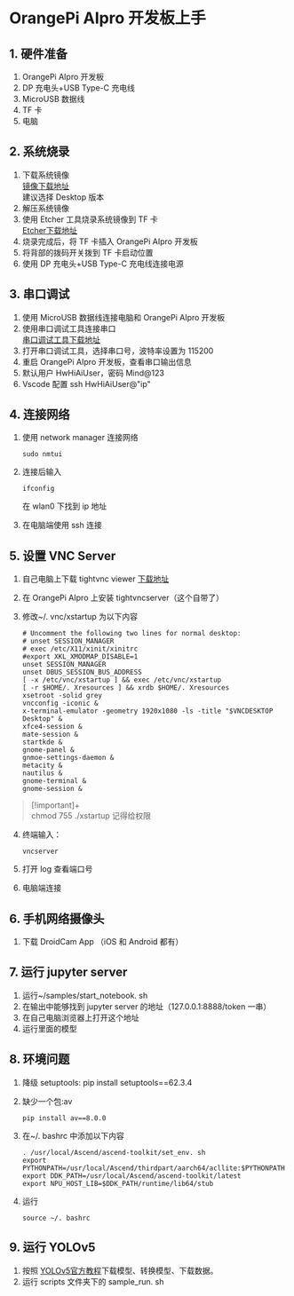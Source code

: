 # OrangePi AIpro 开发板上手

## 1. 硬件准备

1. OrangePi AIpro 开发板
2. DP 充电头+USB Type-C 充电线
3. MicroUSB 数据线
4. TF 卡
5. 电脑

## 2. 系统烧录

1. 下载系统镜像  
    [镜像下载地址](https://cloud.tsinghua.edu.cn/d/b5d368ead32f4ab9b147/)  
    建议选择 Desktop 版本
2. 解压系统镜像
3. 使用 Etcher 工具烧录系统镜像到 TF 卡  
    [Etcher下载地址](https://www.balena.io/etcher/)
4. 烧录完成后，将 TF 卡插入 OrangePi AIpro 开发板
5. 将背部的拨码开关拨到 TF 卡启动位置
6. 使用 DP 充电头+USB Type-C 充电线连接电源

## 3. 串口调试

1. 使用 MicroUSB 数据线连接电脑和 OrangePi AIpro 开发板
2. 使用串口调试工具连接串口  
    [串口调试工具下载地址](https://mobaxterm.mobatek.net/)
3. 打开串口调试工具，选择串口号，波特率设置为 115200
4. 重启 OrangePi AIpro 开发板，查看串口输出信息
5. 默认用户 HwHiAiUser，密码 Mind@123
6. Vscode 配置 ssh HwHiAiUser@"ip"

## 4. 连接网络

1. 使用 network manager 连接网络

    ```shell
    sudo nmtui
    ```

2. 连接后输入

    ```shell
    ifconfig
    ```

    在 wlan0 下找到 ip 地址

3. 在电脑端使用 ssh 连接

## 5. 设置 VNC Server

1. 自己电脑上下载 tightvnc viewer [下载地址](https://www.tightvnc.com/download.php)
2. 在 OrangePi AIpro 上安装 tightvncserver（这个自带了）
3. 修改~/. vnc/xstartup 为以下内容

    ```shell
    # Uncomment the following two lines for normal desktop:
    # unset SESSION_MANAGER
    # exec /etc/X11/xinit/xinitrc
    #export XKL_XMODMAP_DISABLE=1
    unset SESSION_MANAGER
    unset DBUS_SESSION_BUS_ADDRESS
    [ -x /etc/vnc/xstartup ] && exec /etc/vnc/xstartup
    [ -r $HOME/. Xresources ] && xrdb $HOME/. Xresources
    xsetroot -solid grey
    vncconfig -iconic &
    x-terminal-emulator -geometry 1920x1080 -ls -title "$VNCDESKTOP Desktop" &
    xfce4-session &
    mate-session &
    startkde &
    gnome-panel &
    gnmoe-settings-daemon &
    metacity &
    nautilus &
    gnome-terminal &
    gnome-session &
    ```

>[!important]+  
>chmod 755 ./xstartup 记得给权限

4. 终端输入：

    ```shell
    vncserver
    ```

5. 打开 log 查看端口号
6. 电脑端连接

## 6. 手机网络摄像头

1. 下载 DroidCam App （iOS 和 Android 都有）

## 7. 运行 jupyter server

1. 运行~/samples/start_notebook. sh
2. 在输出中能够找到 jupyter server 的地址（127.0.0.1:8888/token 一串）
3. 在自己电脑浏览器上打开这个地址
4. 运行里面的模型

## 8. 环境问题

1. 降级 setuptools: pip install setuptools==62.3.4
2. 缺少一个包:av

    ```shell
    pip install av==8.0.0
    ```

3. 在~/. bashrc 中添加以下内容

    ```shell
    . /usr/local/Ascend/ascend-toolkit/set_env. sh
    export PYTHONPATH=/usr/local/Ascend/thirdpart/aarch64/acllite:$PYTHONPATH
    export DDK_PATH=/usr/local/Ascend/ascend-toolkit/latest
    export NPU_HOST_LIB=$DDK_PATH/runtime/lib64/stub
    ```

4. 运行

    ```shell
    source ~/. bashrc
    ```

## 9. 运行 YOLOv5

1. 按照 [YOLOv5官方教程](https://gitee.com/ascend/EdgeAndRobotics/tree/master/Samples/YOLOV5Video#%E7%9B%AE%E6%A0%87%E6%A3%80%E6%B5%8Byolov5s)下载模型、转换模型、下载数据。
2. 运行 scripts 文件夹下的 sample_run. sh
